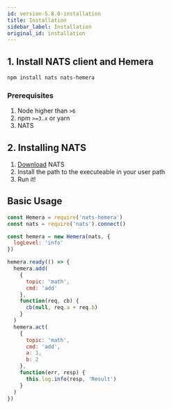 ```yaml
---
id: version-5.8.0-installation
title: Installation
sidebar_label: Installation
original_id: installation
---
```


## 1. Install NATS client and Hemera

```bash
npm install nats nats-hemera
```

### Prerequisites

1.  Node higher than `>6`
2.  npm `>=3.x` or yarn
3.  NATS

## 2. Installing NATS

1.  [Download](https://nats.io/download/) NATS
2.  Install the path to the executeable in your user path
3.  Run it!

## Basic Usage

```js
const Hemera = require('nats-hemera')
const nats = require('nats').connect()

const hemera = new Hemera(nats, {
  logLevel: 'info'
})

hemera.ready(() => {
  hemera.add(
    {
      topic: 'math',
      cmd: 'add'
    },
    function(req, cb) {
      cb(null, req.a + req.b)
    }
  )
  hemera.act(
    {
      topic: 'math',
      cmd: 'add',
      a: 1,
      b: 2
    },
    function(err, resp) {
      this.log.info(resp, 'Result')
    }
  )
})
```
